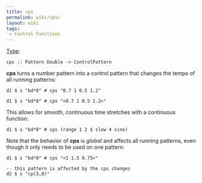 ```yaml
---
title: cps
permalink: wiki/cps/
layout: wiki
tags:
 - Control Functions
---
```


[Type](/wiki/Type_signature "wikilink"):

    cps :: Pattern Double -> ControlPattern

**cps** turns a number pattern into a control pattern that changes the
tempo of all running patterns:

    d1 $ s "bd*8" # cps "0.7 1 0.5 1.2"

    d1 $ s "bd*8" # cps "<0.7 1 0.5 1.2>"

This allows for smooth, continuous time stretches with a continuous
function:

    d1 $ s "bd*8" # cps (range 1 2 $ slow 4 sine)

Note that the behavior of **cps** is *global* and affects all running
patterns, even though it only needs to be used on one pattern:

    d1 $ s "bd*8" # cps "<1 1.5 0.75>"

    -- this pattern is affected by the cps changes
    d2 $ s "cp(3,8)"
